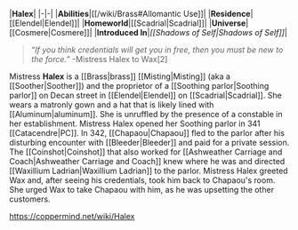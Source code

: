 |**Halex**|
|-|-|
|**Abilities**|[[/wiki/Brass#Allomantic Use]]|
|**Residence**|[[Elendel\|Elendel]]|
|**Homeworld**|[[Scadrial\|Scadrial]]|
|**Universe**|[[Cosmere\|Cosmere]]|
|**Introduced In**|*[[Shadows of Self\|Shadows of Self]]*|

>“*If you think credentials will get you in free, then you must be new to the force.*”
\-Mistress Halex to Wax[2]


Mistress **Halex** is a [[Brass\|brass]] [[Misting\|Misting]] (aka a [[Soother\|Soother]]) and the proprietor of a [[Soothing parlor\|Soothing parlor]] on Decan street in [[Elendel\|Elendel]] on [[Scadrial\|Scadrial]].
She wears a matronly gown and a hat that is likely lined with [[Aluminum\|aluminum]]. She is unruffled by the presence of a constable in her establishment.
Mistress Halex opened her Soothing parlor in 341 [[Catacendre\|PC]]. In 342, [[Chapaou\|Chapaou]] fled to the parlor after his disturbing encounter with [[Bleeder\|Bleeder]] and paid for a private session. The [[Coinshot\|Coinshot]] that also worked for [[Ashweather Carriage and Coach\|Ashweather Carriage and Coach]] knew where he was and directed [[Waxillium Ladrian\|Waxillium Ladrian]] to the parlor. Mistress Halex greeted Wax and, after seeing his credentials, took him back to Chapaou's room. She urged Wax to take Chapaou with him, as he was upsetting the other customers.



https://coppermind.net/wiki/Halex